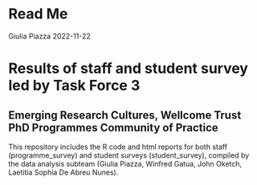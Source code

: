 Read Me
================
Giulia Piazza
2022-11-22

# Results of staff and student survey led by Task Force 3

## Emerging Research Cultures, Wellcome Trust PhD Programmes Community of Practice

This repository includes the R code and html reports for both staff
(programme_survey) and student surveys (student_survey), compiled by the
data analysis subteam (Giulia Piazza, Winfred Gatua, John Oketch,
Laetitia Sophia De Abreu Nunes).
